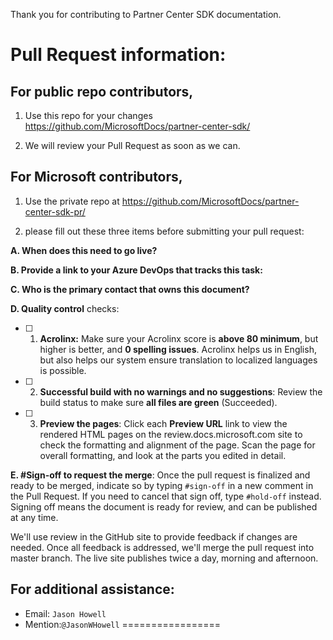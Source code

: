 Thank you for contributing to Partner Center SDK documentation.

# Pull Request information:

## For public repo contributors, 

1. Use this repo for your changes https://github.com/MicrosoftDocs/partner-center-sdk/

2. We will review your Pull Request as soon as we can. 

## For Microsoft contributors,

1. Use the private repo at https://github.com/MicrosoftDocs/partner-center-sdk-pr/

2. please fill out these three items before submitting your pull request:

**A. When does this need to go live?**
>

**B. Provide a link to your Azure DevOps that tracks this task:**
>

**C. Who is the primary contact that owns this document?**
>

**D. Quality control** checks:

- [ ] 1. **Acrolinx:** Make sure your Acrolinx score is **above 80 minimum**, but higher is better, and **0 spelling issues**. Acrolinx helps us in English, but also helps our system ensure translation to localized languages is possible.

- [ ] 2. **Successful build with no warnings and no suggestions**: Review the build status to make sure **all files are green** (Succeeded).

- [ ] 3. **Preview the pages**: Click each **Preview URL** link to view the rendered HTML pages on the review.docs.microsoft.com site to check the formatting and alignment of the page. Scan the page for overall formatting, and look at the parts you edited in detail.

**E. #Sign-off to request the merge**: Once the pull request is finalized and ready to be merged, indicate so by typing `#sign-off` in a new comment in the Pull Request. If you need to cancel that sign off, type `#hold-off` instead. Signing off means the document is ready for review, and can be published at any time.

We'll use review in the GitHub site to provide feedback if changes are needed. Once all feedback is addressed, we'll merge the pull request into master branch. The live site publishes twice a day, morning and afternoon.

## For additional assistance:
- Email: `Jason Howell`
- Mention:`@JasonWHowell`
=================
